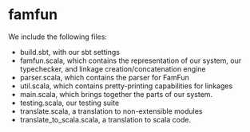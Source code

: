 # famfun

We include the following files:
- build.sbt, with our sbt settings 
- famfun.scala, which contains the representation of our system, our typechecker, and linkage creation/concatenation engine
- parser.scala, which contains the parser for FamFun
- util.scala, which contains pretty-printing capabilities for linkages
- main.scala, which brings together the parts of our system.
- testing.scala, our testing suite
- translate.scala, a translation to non-extensible modules
- translate_to_scala.scala, a translation to scala code.